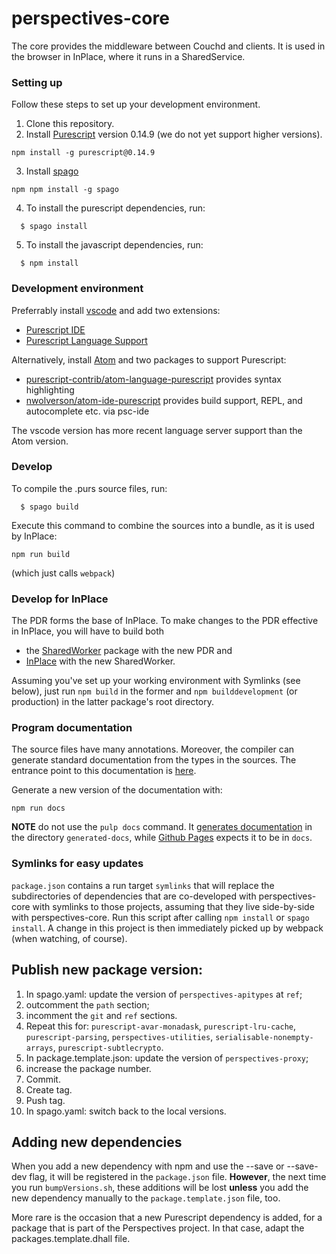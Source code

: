 perspectives-core
======================

The core provides the middleware between Couchd and clients. It is used in the browser in InPlace, where it runs in a SharedService.

### Setting up
Follow these steps to set up your development environment.

1. Clone this repository.
2. Install [Purescript](http://www.purescript.org) version 0.14.9 (we do not yet support higher versions).

```
npm install -g purescript@0.14.9
```

3. Install [spago](https://github.com/purescript/spago)

```
npm npm install -g spago
```

4. To install the purescript dependencies, run:

```
  $ spago install
```

5. To install the javascript dependencies, run:

```
  $ npm install
```

### Development environment
Preferrably install [vscode](https://code.visualstudio.com/) and add two extensions:
  * [Purescript IDE](https://marketplace.visualstudio.com/items?itemName=nwolverson.ide-purescript)
  * [Purescript Language Support](https://marketplace.visualstudio.com/items?itemName=nwolverson.language-purescript)

Alternatively, install [Atom](https://atom.io/) and two packages to support Purescript:
  * [purescript-contrib/atom-language-purescript](https://github.com/purescript-contrib/atom-language-purescript) provides syntax highlighting
  * [nwolverson/atom-ide-purescript](https://github.com/nwolverson/atom-ide-purescript) provides build support, REPL, and autocomplete etc. via psc-ide

The vscode version has more recent language server support than the Atom version.

### Develop

To compile the .purs source files, run:

```
  $ spago build
```

Execute this command to combine the sources into a bundle, as it is used by InPlace:

```
npm run build
```
(which just calls `webpack`)

### Develop for InPlace
The PDR forms the base of InPlace. To make changes to the PDR effective in InPlace, you will have to build both 
*  the [SharedWorker](https://github.com/joopringelberg/perspectives-sharedworker) package with the new PDR and 
*  [InPlace](https://github.com/joopringelberg/inplace) with the new SharedWorker.

Assuming you've set up your working environment with Symlinks (see below), just run `npm build` in the former and `npm builddevelopment` (or production) in the latter package's root directory.

### Program documentation
The source files have many annotations. Moreover, the compiler can generate standard documentation from the types in the sources. The entrance point to this documentation is [here](https://joopringelberg.github.io/perspectives-core/Perspectives.Docu.Main.html#t:x).

Generate a new version of the documentation with:

```
npm run docs
```

__NOTE__ do not use the `pulp docs` command. It [generates documentation](https://github.com/purescript-contrib/pulp#building-documentation) in the directory `generated-docs`, while [Github Pages](https://help.github.com/en/github/working-with-github-pages/configuring-a-publishing-source-for-your-github-pages-site) expects it to be in `docs`.

### Symlinks for easy updates
`package.json` contains a run target `symlinks` that will replace the subdirectories of dependencies that are co-developed with perspectives-core with symlinks to those projects, assuming that they live side-by-side with perspectives-core. Run this script after calling `npm install` or `spago install`. A change in this project is then immediately picked up by webpack (when watching, of course).

## Publish new package version:
1. In spago.yaml: update the version of `perspectives-apitypes` at `ref`;
2. outcomment the `path` section;
3. incomment the `git` and `ref` sections.
3. Repeat this for: `purescript-avar-monadask`, `purescript-lru-cache`, `purescript-parsing`, `perspectives-utilities`, `serialisable-nonempty-arrays`, `purescript-subtlecrypto`.
4. In package.template.json: update the version of `perspectives-proxy`;
4. increase the package number.
5. Commit.
6. Create tag.
7. Push tag.
8. In spago.yaml: switch back to the local versions.

## Adding new dependencies
When you add a new dependency with npm and use the --save or --save-dev flag, it will be registered in the `package.json` file. **However**, the next time you run `bumpVersions.sh`, these additions will be lost **unless** you add the new dependency manually to the `package.template.json` file, too.

More rare is the occasion that a new Purescript dependency is added, for a package that is part of the Perspectives project. In that case, adapt the packages.template.dhall file.